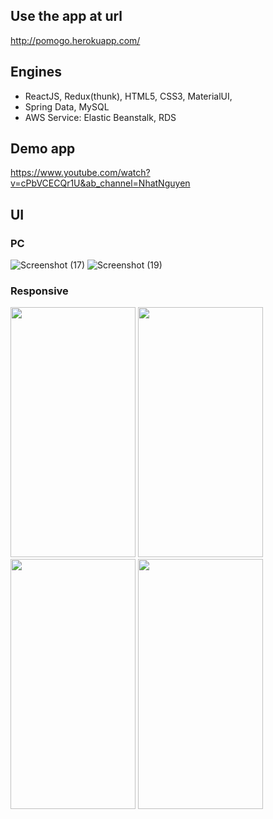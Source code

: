 ## Use the app at url
http://pomogo.herokuapp.com/

## Engines
- ReactJS, Redux(thunk), HTML5, CSS3, MaterialUI, 
- Spring Data, MySQL 
- AWS Service: Elastic Beanstalk, RDS

## Demo app
https://www.youtube.com/watch?v=cPbVCECQr1U&ab_channel=NhatNguyen

## UI
### PC
![Screenshot (17)](https://user-images.githubusercontent.com/58263449/130754866-a145b30a-4220-4192-be0a-ac86bf9f805f.png)
![Screenshot (19)](https://user-images.githubusercontent.com/58263449/130754921-44f270a5-63ef-41db-9f24-6313e434f2e6.png)

### Responsive
<img src="https://user-images.githubusercontent.com/58263449/130755202-9c1dec26-be2f-463b-89ae-972175b86538.jpg" width="200" height="400">
<img src="https://user-images.githubusercontent.com/58263449/130755212-c1af6f1f-8827-4336-bf53-d774f66e4970.jpg" width="200" height="400">
<img src="https://user-images.githubusercontent.com/58263449/130755215-391ff040-c3ce-41f1-ace5-b022676f5abe.jpg" width="200" height="400">
<img src="https://user-images.githubusercontent.com/58263449/130755217-ac78d815-6b85-4e32-9d75-f42988893d77.jpg" width="200" height="400">



